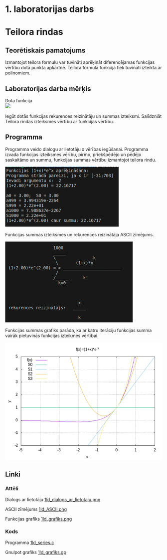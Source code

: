 # 1. laboratorijas darbs 
# Teilora rindas

## Teorētiskais pamatojums

Izmantojot teilora formulu var tuvināti aprēķināt diferencējamas funkcijas vērtību dotā punkta apkārtnē. Teilora formulā funkcija tiek tuvināti izteikta ar polinomiem.

## Laboratorijas darba mērķis

Dota funkcija  
![](https://latex.codecogs.com/svg.image?f(x)=(1&plus;x)e^{x}).

Iegūt dotās funkcijas rekurences reizinātāju un summas izteiksmi. Salīdzniāt Teilora rindas izteiksmes vērtību ar funkcijas vērtību.

##  Programma

Programma veido dialogu ar lietotāju x vērības iegūšanai. Programma izvada funkcijas izteiksmes vērību, pirmo, priekšpēdējo un pēdējo saskaitāmo un summu, funkcijas summas vērtību izmantojot teilora rindu.

![Dialogs ar lietotāju](https://github.com/TomassJ1/RTR105/blob/main/darbi/1ld_series/1ld_dialogs_ar_lietotaju.png)

Funkcijas summas izteiksmes un rekurences reizinātāja ASCII zīmējums.

![ASCII zīmējums](https://github.com/TomassJ1/RTR105/blob/main/darbi/1ld_series/1ld_ASCII.png)

Funkcijas summas grafiks parāda, ka ar katru iterāciju funkcijas summa vairāk pietuvinās funkcijas izteikmes vērtībai.

![Funkcijas grafiks](https://github.com/TomassJ1/RTR105/blob/main/darbi/1ld_series/1ld_grafiks.png)

## Linki

### Attēli

Dialogs ar lietotāju [1ld_dialogs_ar_lietotaju.png](https://github.com/TomassJ1/RTR105/blob/main/darbi/1ld_series/1ld_dialogs_ar_lietotaju.png)

ASCII zīmējums [1ld_ASCII.png](https://github.com/TomassJ1/RTR105/blob/main/darbi/1ld_series/1ld_ASCII.png)

Funkcijas grafiks [1ld_grafiks.png](https://github.com/TomassJ1/RTR105/blob/main/darbi/1ld_series/1ld_grafiks.png)

### Kods

Programma [1ld_series.c](https://github.com/TomassJ1/RTR105/blob/main/darbi/1ld_series/1ld_grafiks.png)

Gnulpot grafiks [1ld_grafiks.gp](https://github.com/TomassJ1/RTR105/blob/main/darbi/1ld_series/1ld_grafiks.png)


